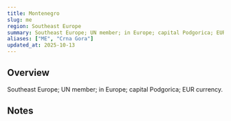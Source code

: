 ```yaml
---
title: Montenegro
slug: me
region: Southeast Europe
summary: Southeast Europe; UN member; in Europe; capital Podgorica; EUR currency.
aliases: ["ME", "Crna Gora"]
updated_at: 2025-10-13
---
```


## Overview

Southeast Europe; UN member; in Europe; capital Podgorica; EUR currency.

## Notes

<!-- Add your first note below -->
